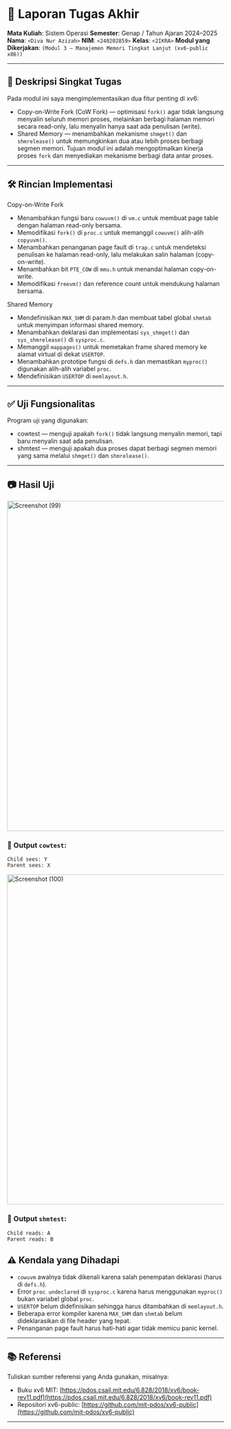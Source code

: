 # 📝 Laporan Tugas Akhir

**Mata Kuliah**: Sistem Operasi
**Semester**: Genap / Tahun Ajaran 2024–2025
**Nama**: `<Diva Nur Azizah>`
**NIM**: `<240202859>`
**Kelas**: `<2IKRA>`
**Modul yang Dikerjakan**:
`(Modul 3 — Manajemen Memori Tingkat Lanjut (xv6-public x86))`

---

## 📌 Deskripsi Singkat Tugas

  Pada modul ini saya mengimplementasikan dua fitur penting di xv6:
* Copy-on-Write Fork (CoW Fork) — optimisasi `fork()` agar tidak langsung menyalin seluruh memori proses, melainkan berbagi halaman memori secara read-only, lalu menyalin hanya saat ada penulisan (write).
* Shared Memory — menambahkan mekanisme `shmget()` dan `shmrelease()` untuk memungkinkan dua atau lebih proses berbagi segmen memori.
Tujuan modul ini adalah mengoptimalkan kinerja proses `fork` dan menyediakan mekanisme berbagi data antar proses.
---

## 🛠️ Rincian Implementasi

Copy-on-Write Fork
* Menambahkan fungsi baru `cowuvm()` di `vm.c` untuk membuat page table dengan halaman read-only bersama.
* Memodifikasi `fork()` di `proc.c` untuk memanggil `cowuvm()` alih-alih `copyuvm()`.
* Menambahkan penanganan page fault di `trap.c` untuk mendeteksi penulisan ke halaman read-only, lalu melakukan salin halaman (copy-on-write).
* Menambahkan bit `PTE_COW` di `mmu.h` untuk menandai halaman copy-on-write.
* Memodifikasi `freevm()` dan reference count untuk mendukung halaman bersama.

Shared Memory
* Mendefinisikan `MAX_SHM` di param.h dan membuat tabel global `shmtab` untuk menyimpan informasi shared memory.
* Menambahkan deklarasi dan implementasi `sys_shmget()` dan `sys_shmrelease()` di `sysproc.c`.
* Memanggil `mappages()` untuk memetakan frame shared memory ke alamat virtual di dekat `USERTOP`.
* Menambahkan prototipe fungsi di `defs.h` dan memastikan `myproc()` digunakan alih-alih variabel `proc`.
* Mendefinisikan `USERTOP` di `memlayout.h`.
---

## ✅ Uji Fungsionalitas

Program uji yang digunakan:

* cowtest — menguji apakah `fork()` tidak langsung menyalin memori, tapi baru menyalin saat ada penulisan.
* shmtest — menguji apakah dua proses dapat berbagi segmen memori yang sama melalui `shmget()` dan `shmrelease()`.

---

## 📷 Hasil Uji

<img width="1366" height="768" alt="Screenshot (99)" src="https://github.com/user-attachments/assets/617c3adb-74a8-4d52-81bc-a8e9d3dce4e9" />

### 📍 Output `cowtest`:

```
Child sees: Y
Parent sees: X
```

<img width="1366" height="768" alt="Screenshot (100)" src="https://github.com/user-attachments/assets/2c6b55d0-7b72-4dba-9a6f-5977d8c24b2e" />

### 📍 Output `shmtest`:

```
Child reads: A
Parent reads: B
```

## ⚠️ Kendala yang Dihadapi


* `cowuvm` awalnya tidak dikenali karena salah penempatan deklarasi (harus di `defs.h`).
* Error `proc undeclared` di `sysproc.c` karena harus menggunakan `myproc()` bukan variabel global `proc`.
* `USERTOP` belum didefinisikan sehingga harus ditambahkan di `memlayout.h`.
* Beberapa error kompiler karena `MAX_SHM` dan `shmtab` belum dideklarasikan di file header yang tepat.
* Penanganan page fault harus hati-hati agar tidak memicu panic kernel.


---

## 📚 Referensi

Tuliskan sumber referensi yang Anda gunakan, misalnya:

* Buku xv6 MIT: [https://pdos.csail.mit.edu/6.828/2018/xv6/book-rev11.pdf](https://pdos.csail.mit.edu/6.828/2018/xv6/book-rev11.pdf)
* Repositori xv6-public: [https://github.com/mit-pdos/xv6-public](https://github.com/mit-pdos/xv6-public)

---
